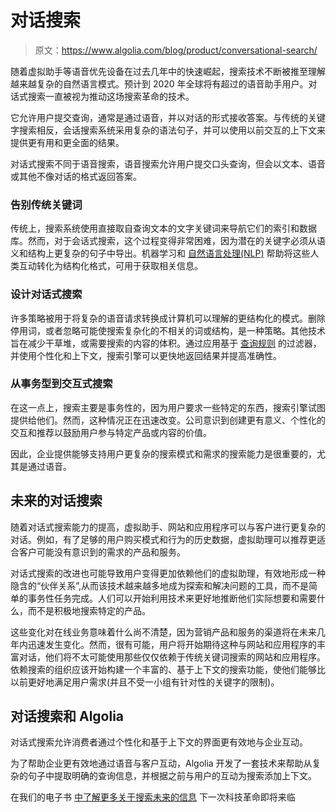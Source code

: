 # 对话搜索

> 原文：<https://www.algolia.com/blog/product/conversational-search/>

随着虚拟助手等语音优先设备在过去几年中的快速崛起，搜索技术不断被推至理解越来越复杂的自然语言模式。预计到 2020 年全球将有超过[](https://www.emarketer.com/content/daily-forecast-in-2020-there-will-be-over-100m-smartphone-voice-assistant-users)的语音助手用户。对话式搜索一直被视为推动这场搜索革命的技术。

它允许用户提交查询，通常是通过语音，并以对话的形式接收答案。与传统的关键字搜索相反，会话搜索系统采用复杂的语法句子，并可以使用以前交互的上下文来提供更有用和更全面的结果。

对话式搜索不同于语音搜索，语音搜索允许用户提交口头查询，但会以文本、语音或其他不像对话的格式返回答案。

### [](#say-goodbye-to-traditional-keywords)告别传统关键词

传统上，搜索系统使用直接取自查询文本的文字关键词来导航它们的索引和数据库。然而，对于会话式搜索，这个过程变得非常困难，因为潜在的关键字必须从语义和结构上更复杂的句子中导出。机器学习和 [自然语言处理(NLP)](https://blog.algolia.com/natural-languages-in-search) 帮助将这些人类互动转化为结构化格式，可用于获取相关信息。

### [](#designing-conversational-search)设计对话式搜索

许多策略被用于将复杂的语音请求转换成计算机可以理解的更结构化的模式。删除停用词，或者忽略可能使搜索复杂化的不相关的词或结构，是一种策略。其他技术旨在减少干草堆，或需要搜索的内容的体积。通过应用基于 [查询规则](https://www.algolia.com/doc/guides/managing-results/rules/rules-overview/) 的过滤器，并使用个性化和上下文，搜索引擎可以更快地返回结果并提高准确性。

### [](#from-transactional-to-interactive-search)从事务型到交互式搜索

在这一点上，搜索主要是事务性的，因为用户要求一些特定的东西，搜索引擎试图提供给他们。然而，这种情况正在迅速改变。公司意识到创建更有意义、个性化的交互和推荐以鼓励用户参与特定产品或内容的价值。

因此，企业提供能够支持用户更复杂的搜索模式和需求的搜索能力是很重要的，尤其是通过语音。

## [](#the-future-of-conversational-search)未来的对话搜索

随着对话式搜索能力的提高，虚拟助手、网站和应用程序可以与客户进行更复杂的对话。例如，有了足够的用户购买模式和行为的历史数据，虚拟助理可以推荐更适合客户可能没有意识到的需求的产品和服务。

对话式搜索的改进也可能导致用户变得更加依赖他们的虚拟助理，有效地形成一种隐含的“伙伴关系”,从而该技术越来越多地成为探索和解决问题的工具，而不是简单的事务性任务完成。人们可以开始利用技术来更好地推断他们实际想要和需要什么，而不是积极地搜索特定的产品。

这些变化对在线业务意味着什么尚不清楚，因为营销产品和服务的渠道将在未来几年内迅速发生变化。然而，很有可能，用户将开始期待这种与网站和应用程序的丰富对话，他们将不太可能使用那些仅仅依赖于传统关键词搜索的网站和应用程序。依赖搜索的组织应该开始构建一个丰富的、基于上下文的搜索功能，使他们能够比以前更好地满足用户需求(并且不受一小组有针对性的关键字的限制)。

## [](#conversational-search-and-algolia)对话搜索和 Algolia

对话式搜索允许消费者通过个性化和基于上下文的界面更有效地与企业互动。

为了帮助企业更有效地通过语音与客户互动，Algolia 开发了一套技术来帮助从复杂的句子中提取明确的查询信息，并根据之前与用户的互动为搜索添加上下文。

在我们的电子书 [中了解更多关于搜索未来的信息](https://go.algolia.com/tech-voice-search) 下一次科技革命即将来临